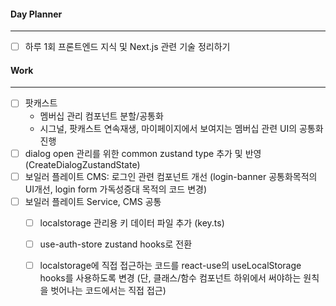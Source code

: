 
#### Day Planner
---
- [ ] 하루 1회 프론트엔드 지식 및 Next.js 관련 기술 정리하기


#### Work
---
- [ ] 팟캐스트
	 - 멤버십 관리 컴포넌트 분할/공통화
	 - 시그널, 팟캐스트 연속재생, 마이페이지에서 보여지는 멤버십 관련 UI의 공통화 진행
- [ ] dialog open 관리를 위한 common zustand type 추가 및 반영 (CreateDialogZustandState)
- [ ] 보일러 플레이트 CMS: 로그인 관련 컴포넌트 개선 (login-banner 공통화목적의 UI개선, login form 가독성증대 목적의 코드 변경)
- [ ] 보일러 플레이트 Service, CMS 공통
	- [ ] localstorage 관리용 키 데이터 파일 추가 (key.ts)
	- [ ] use-auth-store zustand hooks로 전환 
	- [ ] localstorage에 직접 접근하는 코드를 react-use의 useLocalStorage hooks를 사용하도록 변경 (단, 클래스/함수 컴포넌트 하위에서 써야하는 원칙을 벗어나는 코드에서는 직접 접근)

